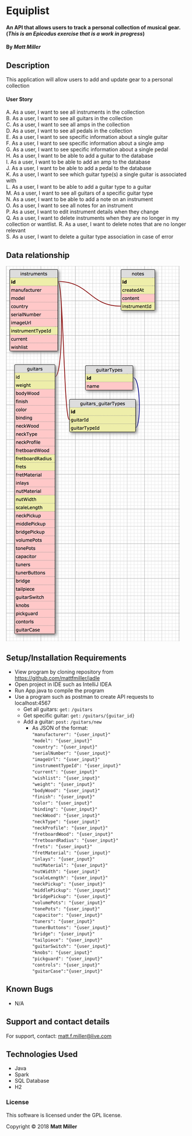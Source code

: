 # Equiplist

#### An API that allows users to track a personal collection of musical gear. (_This is an Epicodus exercise that is a work in progress_)

#### By _**Matt Miller**_

## Description

This application will allow users to add and update gear to a personal collection

#### User Story

A. As a user, I want to see all instruments in the collection <br>
B. As a user, I want to see all guitars in the collection <br>
C. As a user, I want to see all amps in the collection <br>
D. As a user, I want to see all pedals in the collection <br>
E. As a user, I want to see specific information about a single guitar<br>
F. As a user, I want to see specific information about a single amp<br>
G. As a user, I want to see specific information about a single pedal<br>
H. As a user, I want to be able to add a guitar to the database<br>
I. As a user, I want to be able to add an amp to the database<br>
J. As a user, I want to be able to add a pedal to the database<br>
K. As a user, I want to see which guitar type(s) a single guitar is associated with<br>
L. As a user, I want to be able to add a guitar type to a guitar<br>
M. As a user, I want to see all guitars of a specific guitar type<br>
N. As a user, I want to be able to add a note on an instrument<br>
O. As a user, I want to see all notes for an instrument<br>
P. As a user, I want to edit instrument details when they change<br>
Q. As a user, I want to delete instruments when they are no longer in my collection or wantlist.
R. As a user, I want to delete notes that are no longer relevant<br>
S. As a user, I want to delete a guitar type association in case of error<br>


## Data relationship
![alt tag](screenshots/data.png "Data Model")

## Setup/Installation Requirements

* View program by cloning repository from https://github.com/mattfmiller/jadle
* Open project in IDE such as IntelliJ IDEA
* Run App.java to compile the program
* Use a program such as postman to create API requests to localhost:4567
  * Get all guitars: `get:` `/guitars`
  * Get specific guitar: `get:` `/guitars/{guitar_id}`
  * Add a guitar: `post:` `/guitars/new`
    * As JSON of the format: <br>
    `"manufacturer": "{user_input}"`<br>
    `"model": "{user_input}"`<br>
	`"country": "{user_input}"`<br>
	`"serialNumber": "{user_input}"`<br>
	`"imageUrl": "{user_input}"`<br>
	`"instrumentTypeId": "{user_input}"`<br>
	`"current": "{user_input}"`<br>
	`"wishlist": "{user_input}"`<br>
	`"weight": "{user_input}"`<br>
	`"bodyWood": "{user_input}"`<br>
	`"finish": "{user_input}"`<br>
	`"color": "{user_input}"`<br>
	`"binding": "{user_input}"`<br>
	`"neckWood": "{user_input}"`<br>
	`"neckType": "{user_input}"`<br>
	`"neckProfile": "{user_input}"`<br>
	`"fretboardWood": "{user_input}"`<br>
	`"fretboardRadius": "{user_input}"`<br>
	`"frets": "{user_input}"`<br>
	`"fretMaterial": "{user_input}"`<br>
	`"inlays": "{user_input}"`<br>
	`"nutMaterial": "{user_input}"`<br>
	`"nutWidth": "{user_input}"`<br>
	`"scaleLength": "{user_input}"`<br>
	`"neckPickup": "{user_input}"`<br>
	`"middlePickup": "{user_input}"`<br>
	`"bridgePickup": "{user_input}"`<br>
	`"volumePots": "{user_input}"`<br>
	`"tonePots": "{user_input}"`<br>
	`"capacitor": "{user_input}"`<br>
	`"tuners": "{user_input}"`<br>
	`"tunerButtons": "{user_input}"`<br>
	`"bridge": "{user_input}"`<br>
	`"tailpiece": "{user_input}"`<br>
	`"guitarSwitch": "{user_input}"`<br>
	`"knobs": "{user_input}"`<br>
	`"pickguard": "{user_input}"`<br>
	`"controls": "{user_input}"`<br>
	`"guitarCase":"{user_input}"`

## Known Bugs

* N/A

## Support and contact details

For support, contact: matt.f.miller@live.com

## Technologies Used

* Java
* Spark
* SQL Database
* H2

### License

This software is licensed under the GPL license.

Copyright © 2018 **Matt Miller**
